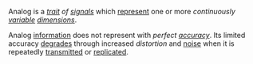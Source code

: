 Analog is a *[trait](https://github.com/gcassel/Modular-Organization-Terminology/blob/master/terms/trait.md) of [signals](https://github.com/gcassel/Modular-Organization-Terminology/blob/master/terms/signal.md)* which [represent](https://github.com/gcassel/Modular-Organization-Terminology/blob/master/terms/representation.md) one or more *continuously [variable](https://github.com/gcassel/Modular-Organization-Terminology/blob/master/terms/variable.md) [dimensions](https://github.com/gcassel/Modular-Organization-Terminology/blob/master/terms/dimension.md)*.

Analog [information](https://github.com/gcassel/Modular-Organization-Terminology/blob/master/terms/information.md) does not represent with *perfect [accuracy](https://github.com/gcassel/Modular-Organization-Terminology/blob/master/terms/accuracy.md)*.  Its limited accuracy [degrades](https://github.com/gcassel/Modular-Organization-Terminology/blob/master/terms/degrade.md) through increased *distortion* and [noise](https://github.com/gcassel/Modular-Organization-Terminology/blob/master/terms/noise.md) when it is repeatedly [transmitted](https://github.com/gcassel/Modular-Organization-Terminology/blob/master/terms/transmit.md) or [replicated](https://github.com/gcassel/Modular-Organization-Terminology/blob/master/terms/replicate.md).
